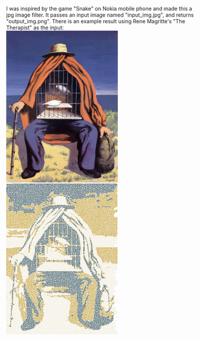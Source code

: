 I was inspired by the game "Snake" on Nokia mobile phone and made this a jpg image filter. It passes an input image named "input_img.jpg", and returns "output_img.png". There is an example result using Rene Magritte's "The Therapist" as the input:
<br/>
<img title="example input image" alt="example input image" src="./example_input.jpg" width="300vh" height="auto">
<img title="example output image" alt="example output image" src="./example_output.png" width="300vh" height="auto">
